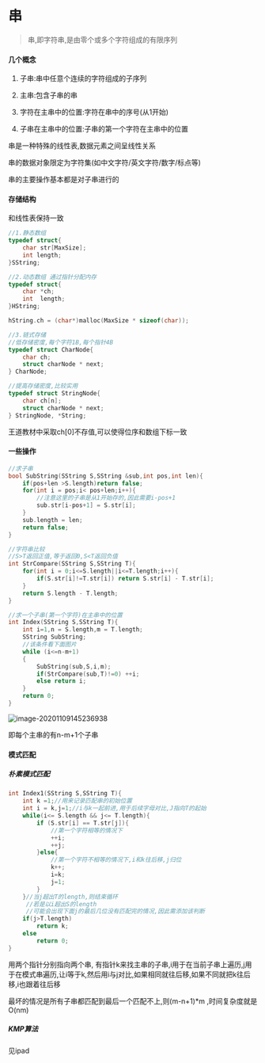 # 串

> 串,即字符串,是由零个或多个字符组成的有限序列

#### 几个概念

1. 子串:串中任意个连续的字符组成的子序列

2. 主串:包含子串的串

3. 字符在主串中的位置:字符在串中的序号(从1开始)

4. 子串在主串中的位置:子串的第一个字符在主串中的位置



串是一种特殊的线性表,数据元素之间呈线性关系

串的数据对象限定为字符集(如中文字符/英文字符/数字/标点等)

串的主要操作基本都是对子串进行的



#### 存储结构

和线性表保持一致

```cpp
//1.静态数组
typedef struct{
    char str[MaxSize];
    int length;
}SString;

//2.动态数组 通过指针分配内存
typedef struct{
    char *ch;
    int  length;
}HString;

hString.ch = (char*)malloc(MaxSize * sizeof(char));

//3.链式存储
//低存储密度,每个字符1B,每个指针4B
typedef struct CharNode{
    char ch;
    struct charNode * next;
} CharNode;

//提高存储密度,比较实用
typedef struct StringNode{
    char ch[n];
    struct charNode * next;
} StringNode, *String;
```

王道教材中采取ch[0]不存值,可以使得位序和数组下标一致



#### 一些操作

```cpp
//求子串
bool SubString(SString S,SString &sub,int pos,int len){
    if(pos+len >S.length)return false;
    for(int i = pos;i< pos+len;i++){
        //注意这里的子串是从1开始存的,因此需要i-pos+1
        sub.str[i-pos+1] = S.str[i]; 
    }
    sub.length = len;
    return false;
}

//字符串比较
//S>T返回正值,等于返回0,S<T返回负值
int StrCompare(SString S,SString T){
    for(int i = 0;i<=S.length||i<=T.length;i++){
        if(S.str[i]!=T.str[i]) return S.str[i] - T.str[i];
    }
    return S.length - T.length;
}

//求一个子串(第一个字符)在主串中的位置
int Index(SString S,SString T){
    int i=1,n = S.length,m = T.length;
    SString SubString;
    //该条件看下面图片
    while (i<=n-m+1)     
    {
        SubString(sub,S,i,m);
        if(StrCompare(sub,T)!=0) ++i;
        else return i;
    }
    return 0;
}
```

![image-20201109145236938](C:\Users\HerMajesty\AppData\Roaming\Typora\typora-user-images\image-20201109145236938.png)

即每个主串的有n-m+1个子串

#### 模式匹配

##### 朴素模式匹配

```cpp
int Index1(SString S,SString T){
    int k =1;//用来记录匹配串的初始位置
    int i = k,j=1;//i与k一起前进,用于后续字母对比,J指向T的起始
    while(i<= S.length && j<= T.length){
        if (S.str[i] == T.str[j]){
            //第一个字符相等的情况下
            ++i;
            ++j;
        }else{
            //第一个字符不相等的情况下,i和k往后移,j归位
            k++;
            i=k;
            j=1;
        }
    }//当j超出T的length,则结束循环
     //若是以i超出S的length
     //可能会出现下面j的最后几位没有匹配完的情况,因此需添加该判断
    if(j>T.length) 
        return k;
    else 
        return 0;
}
```

用两个指针分别指向两个串, 有指针k来找主串的子串,i用于在当前子串上遍历,j用于在模式串遍历,让i等于k,然后用i与j对比,如果相同就往后移,如果不同就把k往后移,i也跟着往后移

最坏的情况是所有子串都匹配到最后一个匹配不上,则(m-n+1)*m ,时间复杂度就是O(nm)



##### KMP算法

见ipad